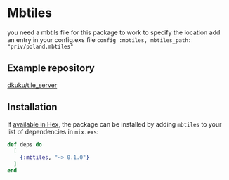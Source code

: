 # Mbtiles

you need a mbtils file for this package to work
to specify the location add an entry in your config.exs file
`config :mbtiles, mbtiles_path: "priv/poland.mbtiles"`

## Example repository
[dkuku/tile_server](https://github.com/dkuku/)

## Installation

If [available in Hex](https://hex.pm/docs/publish), the package can be installed
by adding `mbtiles` to your list of dependencies in `mix.exs`:

```elixir
def deps do
  [
    {:mbtiles, "~> 0.1.0"}
  ]
end
```
